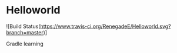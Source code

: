 # Helloworld
![Build Status(https://www.travis-ci.org/RenegadeE/Helloworld.svg?branch=master)]


Gradle learning
